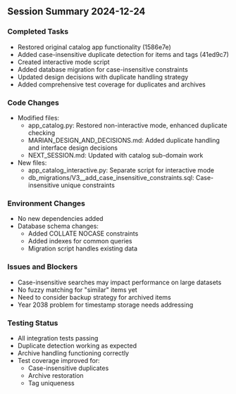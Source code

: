 ## Session Summary 2024-12-24

### Completed Tasks
- Restored original catalog app functionality (1586e7e)
- Added case-insensitive duplicate detection for items and tags (41ed9c7)
- Created interactive mode script
- Added database migration for case-insensitive constraints
- Updated design decisions with duplicate handling strategy
- Added comprehensive test coverage for duplicates and archives

### Code Changes
- Modified files:
  - app_catalog.py: Restored non-interactive mode, enhanced duplicate checking
  - MARIAN_DESIGN_AND_DECISIONS.md: Added duplicate handling and interface design decisions
  - NEXT_SESSION.md: Updated with catalog sub-domain work
- New files:
  - app_catalog_interactive.py: Separate script for interactive mode
  - db_migrations/V3__add_case_insensitive_constraints.sql: Case-insensitive unique constraints

### Environment Changes
- No new dependencies added
- Database schema changes:
  - Added COLLATE NOCASE constraints
  - Added indexes for common queries
  - Migration script handles existing data

### Issues and Blockers
- Case-insensitive searches may impact performance on large datasets
- No fuzzy matching for "similar" items yet
- Need to consider backup strategy for archived items
- Year 2038 problem for timestamp storage needs addressing

### Testing Status
- All integration tests passing
- Duplicate detection working as expected
- Archive handling functioning correctly
- Test coverage improved for:
  - Case-insensitive duplicates
  - Archive restoration
  - Tag uniqueness
